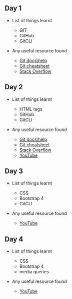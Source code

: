 ## Day 1
- List of things learnt
    - GIT
    - GitHub
    - GitCLI

- Any useful resource found
    - <a href = "https://help.github.com" >Git docs\help</a>
    - <a href = "https://github.github.com/training-kit/downloads/github-git-cheat-sheet.pdf">Git cheatsheet</a> 
    - <a href = "https://stackoverflow.com">Stack Overflow</a>

## Day 2
- List of things learnt
    - HTML tags
    - GitHub
    - GitCLI

- Any useful resource found
    - <a href = "https://help.github.com" >Git docs\help</a>
    - <a href = "https://github.github.com/training-kit/downloads/github-git-cheat-sheet.pdf">Git cheatsheet</a> 
    - <a href = "https://stackoverflow.com">Stack Overflow</a>
    - <a href = "https://youtube.com/results?search_query=html">YouTube</a>
    
## Day 3
- List of things learnt
    - CSS
    - Bootstrap 4
    - GitCLI

- Any useful resource found
    - <a href = "https://youtube.com/results?search_query=css">YouTube</a>
    
## Day 4
- List of things learnt
    - CSS
    - Bootstrap 4
    - media queries

- Any useful resource found
    - <a href = "https://youtube.com/results?search_query=css_media_queries">YouTube</a>



